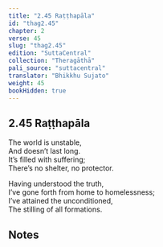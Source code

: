 ```yaml
---
title: "2.45 Raṭṭhapāla"
id: "thag2.45"
chapter: 2
verse: 45
slug: "thag2.45"
edition: "SuttaCentral"
collection: "Theragāthā"
pali_source: "suttacentral"
translator: "Bhikkhu Sujato"
weight: 45
bookHidden: true
---
```


## 2.45 Raṭṭhapāla  

The world is unstable,  
And doesn’t last long.  
It’s filled with suffering;  
There’s no shelter, no protector.  

Having understood the truth,  
I’ve gone forth from home to homelessness;  
I’ve attained the unconditioned,  
The stilling of all formations.

## Notes